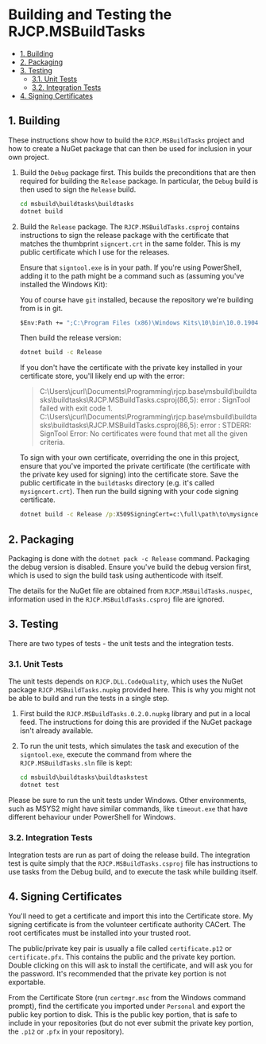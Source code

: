 # Building and Testing the RJCP.MSBuildTasks  <!-- omit in toc -->

- [1. Building](#1-building)
- [2. Packaging](#2-packaging)
- [3. Testing](#3-testing)
  - [3.1. Unit Tests](#31-unit-tests)
  - [3.2. Integration Tests](#32-integration-tests)
- [4. Signing Certificates](#4-signing-certificates)

## 1. Building

These instructions show how to build the `RJCP.MSBuildTasks` project and how to
create a NuGet package that can then be used for inclusion in your own project.

1. Build the `Debug` package first. This builds the preconditions that are then
   required for building the `Release` package. In particular, the `Debug` build
   is then used to sign the `Release` build.

   ```cmd
   cd msbuild\buildtasks\buildtasks
   dotnet build
   ```

2. Build the `Release` package. The `RJCP.MSBuildTasks.csproj` contains
   instructions to sign the release package with the certificate that matches
   the thumbprint `signcert.crt` in the same folder. This is my public
   certificate which I use for the releases.

   Ensure that `signtool.exe` is in your path. If you're using PowerShell,
   adding it to the path might be a command such as (assuming you've installed
   the Windows Kit):

   You of course have `git` installed, because the repository we're building
   from is in git.

   ```cmd
   $Env:Path += ";C:\Program Files (x86)\Windows Kits\10\bin\10.0.19041.0\x64"
   ```

   Then build the release version:

   ```cmd
   dotnet build -c Release
   ```

   If you don't have the certificate with the private key installed in your
   certificate store, you'll likely end up with the error:

   > C:\Users\jcurl\Documents\Programming\rjcp.base\msbuild\buildtasks\buildtasks\RJCP.MSBuildTasks.csproj(86,5): error : SignTool failed with exit code 1.
   > C:\Users\jcurl\Documents\Programming\rjcp.base\msbuild\buildtasks\buildtasks\RJCP.MSBuildTasks.csproj(86,5): error : STDERR: SignTool Error: No certificates were found that met all the given criteria.

   To sign with your own certificate, overriding the one in this project, ensure
   that you've imported the private certificate (the certificate with the
   private key used for signing) into the certificate store. Save the public
   certificate in the `buildtasks` directory (e.g. it's called
   `mysigncert.crt`). Then run the build signing with your code signing
   certificate.

   ```cmd
   dotnet build -c Release /p:X509SigningCert=c:\full\path\to\mysigncert.crt
   ```

## 2. Packaging

Packaging is done with the `dotnet pack -c Release` command. Packaging the debug
version is disabled. Ensure you've build the debug version first, which is used
to sign the build task using authenticode with itself.

The details for the NuGet file are obtained from `RJCP.MSBuildTasks.nuspec`,
information used in the `RJCP.MSBuildTasks.csproj` file are ignored.

## 3. Testing

There are two types of tests - the unit tests and the integration tests.

### 3.1. Unit Tests

The unit tests depends on `RJCP.DLL.CodeQuality`, which uses the NuGet package
`RJCP.MSBuildTasks.nupkg` provided here. This is why you might not be able to
build and run the tests in a single step.

1. First build the `RJCP.MSBuildTasks.0.2.0.nupkg` library and put in a local
   feed. The instructions for doing this are provided if the NuGet package isn't
   already available.
2. To run the unit tests, which simulates the task and execution of the
   `signtool.exe`, execute the command from where the `RJCP.MSBuildTasks.sln`
   file is kept:

   ```cmd
   cd msbuild\buildtasks\buildtaskstest
   dotnet test
   ```

Please be sure to run the unit tests under Windows. Other environments, such as
MSYS2 might have similar commands, like `timeout.exe` that have different
behaviour under PowerShell for Windows.

### 3.2. Integration Tests

Integration tests are run as part of doing the release build. The integration
test is quite simply that the `RJCP.MSBuildTasks.csproj` file has instructions
to use tasks from the Debug build, and to execute the task while building
itself.

## 4. Signing Certificates

You'll need to get a certificate and import this into the Certificate store. My
signing certificate is from the volunteer certificate authority CACert. The root
certificates must be installed into your trusted root.

The public/private key pair is usually a file called `certificate.p12` or
`certificate.pfx`. This contains the public and the private key portion. Double
clicking on this will ask to install the certificate, and will ask you for the
password. It's recommended that the private key portion is not exportable.

From the Certificate Store (run `certmgr.msc` from the Windows command prompt),
find the certificate you imported under `Personal` and export the public key
portion to disk. This is the public key portion, that is safe to include in your
repositories (but do not ever submit the private key portion, the `.p12` or
`.pfx` in your repository).
